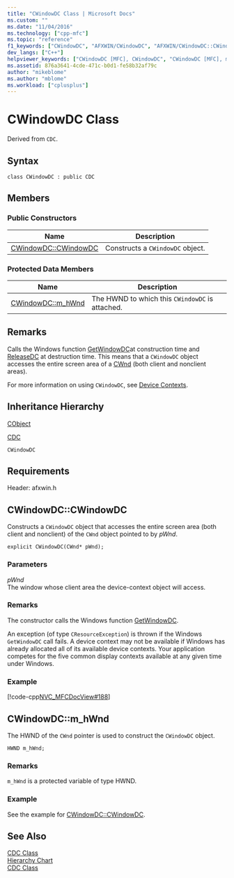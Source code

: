 ```yaml
---
title: "CWindowDC Class | Microsoft Docs"
ms.custom: ""
ms.date: "11/04/2016"
ms.technology: ["cpp-mfc"]
ms.topic: "reference"
f1_keywords: ["CWindowDC", "AFXWIN/CWindowDC", "AFXWIN/CWindowDC::CWindowDC", "AFXWIN/CWindowDC::m_hWnd"]
dev_langs: ["C++"]
helpviewer_keywords: ["CWindowDC [MFC], CWindowDC", "CWindowDC [MFC], m_hWnd"]
ms.assetid: 876a3641-4cde-471c-b0d1-fe58b32af79c
author: "mikeblome"
ms.author: "mblome"
ms.workload: ["cplusplus"]
---
```

# CWindowDC Class
Derived from `CDC`.  
  
## Syntax  
  
```  
class CWindowDC : public CDC  
```  
  
## Members  
  
### Public Constructors  
  
|Name|Description|  
|----------|-----------------|  
|[CWindowDC::CWindowDC](#cwindowdc)|Constructs a `CWindowDC` object.|  
  
### Protected Data Members  
  
|Name|Description|  
|----------|-----------------|  
|[CWindowDC::m_hWnd](#m_hwnd)|The HWND to which this `CWindowDC` is attached.|  
  
## Remarks  
 Calls the Windows function [GetWindowDC](/windows/desktop/api/winuser/nf-winuser-getwindowdc)at construction time and [ReleaseDC](/windows/desktop/api/winuser/nf-winuser-releasedc) at destruction time. This means that a `CWindowDC` object accesses the entire screen area of a [CWnd](../../mfc/reference/cwnd-class.md) (both client and nonclient areas).  
  
 For more information on using `CWindowDC`, see [Device Contexts](../../mfc/device-contexts.md).  
  
## Inheritance Hierarchy  
 [CObject](../../mfc/reference/cobject-class.md)  
  
 [CDC](../../mfc/reference/cdc-class.md)  
  
 `CWindowDC`  
  
## Requirements  
 Header: afxwin.h  
  
##  <a name="cwindowdc"></a>  CWindowDC::CWindowDC  
 Constructs a `CWindowDC` object that accesses the entire screen area (both client and nonclient) of the `CWnd` object pointed to by *pWnd*.  
  
```  
explicit CWindowDC(CWnd* pWnd);
```  
  
### Parameters  
 *pWnd*  
 The window whose client area the device-context object will access.  
  
### Remarks  
 The constructor calls the Windows function [GetWindowDC](http://msdn.microsoft.com/library/windows/desktop/dd144947).  
  
 An exception (of type `CResourceException`) is thrown if the Windows `GetWindowDC` call fails. A device context may not be available if Windows has already allocated all of its available device contexts. Your application competes for the five common display contexts available at any given time under Windows.  
  
### Example  
 [!code-cpp[NVC_MFCDocView#188](../../mfc/codesnippet/cpp/cwindowdc-class_1.cpp)]  
  
##  <a name="m_hwnd"></a>  CWindowDC::m_hWnd  
 The HWND of the `CWnd` pointer is used to construct the `CWindowDC` object.  
  
```  
HWND m_hWnd;  
```  
  
### Remarks  
 `m_hWnd` is a protected variable of type HWND.  
  
### Example  
  See the example for [CWindowDC::CWindowDC](#cwindowdc).  
  
## See Also  
 [CDC Class](../../mfc/reference/cdc-class.md)   
 [Hierarchy Chart](../../mfc/hierarchy-chart.md)   
 [CDC Class](../../mfc/reference/cdc-class.md)
